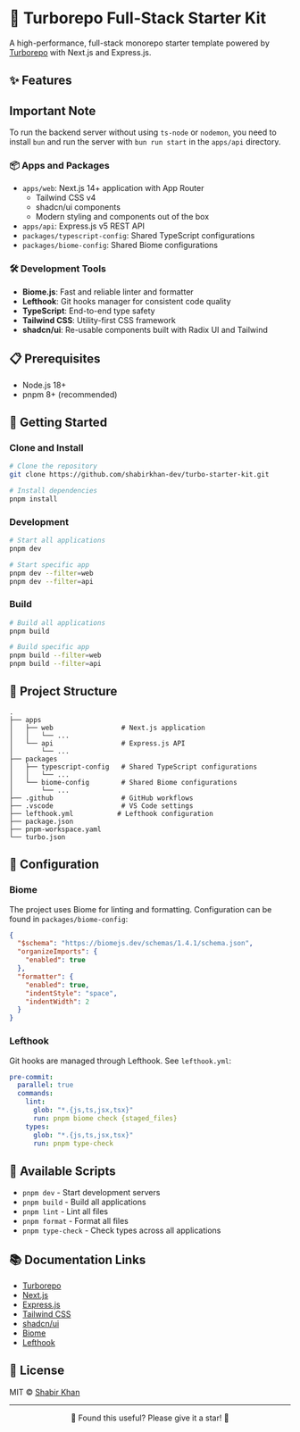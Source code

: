 # 🚀 Turborepo Full-Stack Starter Kit

A high-performance, full-stack monorepo starter template powered by [Turborepo](https://turbo.build/repo) with Next.js and Express.js.

## ✨ Features



## Important Note

To run the backend server without using `ts-node` or `nodemon`, you need to install `bun` and run the server with `bun run start` in the `apps/api` directory.

### 📦 Apps and Packages
- `apps/web`: Next.js 14+ application with App Router
  - Tailwind CSS v4
  - shadcn/ui components
  - Modern styling and components out of the box
- `apps/api`: Express.js v5 REST API
- `packages/typescript-config`: Shared TypeScript configurations
- `packages/biome-config`: Shared Biome configurations

### 🛠 Development Tools
- **Biome.js**: Fast and reliable linter and formatter
- **Lefthook**: Git hooks manager for consistent code quality
- **TypeScript**: End-to-end type safety
- **Tailwind CSS**: Utility-first CSS framework
- **shadcn/ui**: Re-usable components built with Radix UI and Tailwind

## 📋 Prerequisites

- Node.js 18+
- pnpm 8+ (recommended)

## 🚀 Getting Started

### Clone and Install

```bash
# Clone the repository
git clone https://github.com/shabirkhan-dev/turbo-starter-kit.git

# Install dependencies
pnpm install
```

### Development

```bash
# Start all applications
pnpm dev

# Start specific app
pnpm dev --filter=web
pnpm dev --filter=api
```

### Build

```bash
# Build all applications
pnpm build

# Build specific app
pnpm build --filter=web
pnpm build --filter=api
```

## 📁 Project Structure

```
.
├── apps
│   ├── web                 # Next.js application
│   │   └── ...
│   └── api                 # Express.js API
│       └── ...
├── packages
│   ├── typescript-config   # Shared TypeScript configurations
│   │   └── ...
│   └── biome-config        # Shared Biome configurations
│       └── ...
├── .github                 # GitHub workflows
├── .vscode                 # VS Code settings
├── lefthook.yml           # Lefthook configuration
├── package.json
├── pnpm-workspace.yaml
└── turbo.json
```

## 🔧 Configuration

### Biome

The project uses Biome for linting and formatting. Configuration can be found in `packages/biome-config`:

```json
{
  "$schema": "https://biomejs.dev/schemas/1.4.1/schema.json",
  "organizeImports": {
    "enabled": true
  },
  "formatter": {
    "enabled": true,
    "indentStyle": "space",
    "indentWidth": 2
  }
}
```

### Lefthook

Git hooks are managed through Lefthook. See `lefthook.yml`:

```yaml
pre-commit:
  parallel: true
  commands:
    lint:
      glob: "*.{js,ts,jsx,tsx}"
      run: pnpm biome check {staged_files}
    types:
      glob: "*.{js,ts,jsx,tsx}"
      run: pnpm type-check
```

## 🔄 Available Scripts

- `pnpm dev` - Start development servers
- `pnpm build` - Build all applications
- `pnpm lint` - Lint all files
- `pnpm format` - Format all files
- `pnpm type-check` - Check types across all applications

## 📚 Documentation Links

- [Turborepo](https://turbo.build/repo/docs)
- [Next.js](https://nextjs.org/docs)
- [Express.js](https://expressjs.com/)
- [Tailwind CSS](https://tailwindcss.com/docs)
- [shadcn/ui](https://ui.shadcn.com/)
- [Biome](https://biomejs.dev/docs)
- [Lefthook](https://github.com/evilmartians/lefthook)

## 📝 License

MIT © [Shabir Khan](https://github.com/shabirkhan-dev)

---

<div align="center">

🌟 Found this useful? Please give it a star! 🌟

</div>